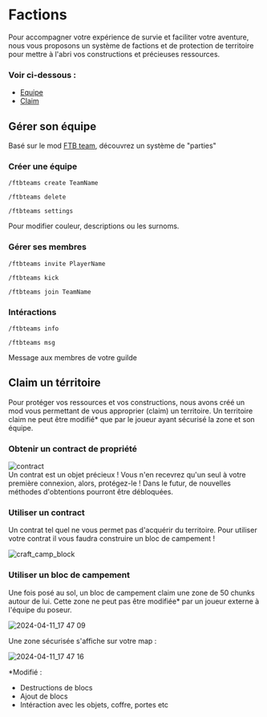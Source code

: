 # Factions
Pour accompagner votre expérience de survie et faciliter votre aventure, nous vous proposons un système de factions et de protection de territoire pour mettre à l'abri vos constructions et précieuses ressources. <br >

### Voir ci-dessous : 
- [Equipe](#gérer-son-équipe)
- [Claim](#claim-un-térritoire)


## Gérer son équipe
Basé sur le mod [FTB team](https://www.curseforge.com/minecraft/mc-mods/ftb-teams-forge), découvrez un système de "parties"

### Créer une équipe 
```
/ftbteams create TeamName
```
```
/ftbteams delete	
```
```
/ftbteams settings
```
Pour modifier couleur, descriptions ou les surnoms.

### Gérer ses membres
```
/ftbteams invite PlayerName
```
```
/ftbteams kick
```
```
/ftbteams join TeamName
```
### Intéractions
```
/ftbteams info
```
```
/ftbteams msg
```
Message aux membres de votre guilde

## Claim un térritoire

Pour protéger vos ressources et vos constructions, nous avons créé un mod vous permettant de vous approprier (claim) un territoire.
Un territoire claim ne peut être modifié* que par le joueur ayant sécurisé la zone et son équipe. 

### Obtenir un contract de propriété 
![contract](https://github.com/McBigProject/Minecraft_Big_Adventure/assets/113355529/a461ae51-eaec-46e3-84d9-36c660654020) <br >
Un contrat est un objet précieux !  Vous n'en recevrez qu'un seul à votre première connexion,  alors, protégez-le ! Dans le futur, de nouvelles méthodes d'obtentions pourront être débloquées.

### Utiliser un contract 
Un contrat tel quel ne vous permet pas d'acquérir du territoire. Pour utiliser votre contrat il vous faudra construire un bloc de campement ! <br >

![craft_camp_block](https://github.com/McBigProject/Minecraft_Big_Adventure/assets/113355529/10c964b1-7329-4a75-8ed8-9bcabb858b69)<br >

### Utiliser un bloc de campement 
Une fois posé au sol, un bloc de campement claim une zone de 50 chunks autour de lui. Cette zone ne peut pas être modifiée* par un joueur externe à l'équipe du poseur.<br >


![2024-04-11_17 47 09](https://github.com/McBigProject/Minecraft_Big_Adventure/assets/113355529/2d105ea0-a6b4-4c7d-a0fe-bb0a492b5e46) <br >


Une zone sécurisée s'affiche sur votre map : <br >


![2024-04-11_17 47 16](https://github.com/McBigProject/Minecraft_Big_Adventure/assets/113355529/eb35a356-af9d-4166-a51e-c5227573cdd8) <br >





*Modifié : 
- Destructions de blocs
- Ajout de blocs
- Intéraction avec les objets, coffre, portes etc

